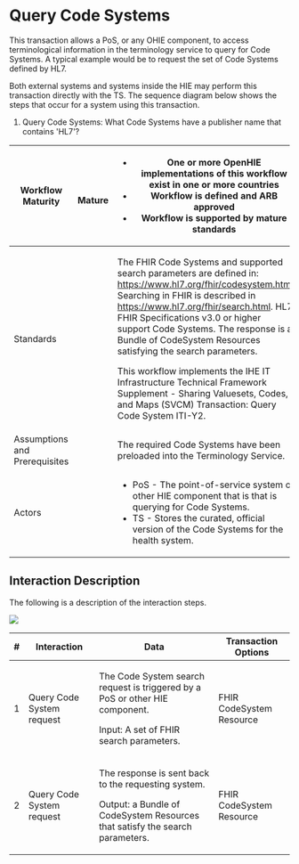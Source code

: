 # Query Code Systems

This transaction allows a PoS, or any OHIE component, to access terminological information in the terminology service to query for Code Systems. A typical example would be to request the set of Code Systems defined by HL7.

Both external systems and systems inside the HIE may perform this transaction directly with the TS. The sequence diagram below shows the steps that occur for a system using this transaction.

1. Query Code Systems: What Code Systems have a publisher name that contains 'HL7'?

| Workflow Maturity             | <p><img src="https://lh5.googleusercontent.com/Vp6XBRGu-U_Dmd5EKNpCZvEEum0CxOcHOj9NgHh8UMMNLMlXHmLcUE_YWueDRr4uqWLzpPfzSBLJ2k33XQIelLypjQ4wyrD17-t33GtLa8fFxW9AYDvXhiJmBl4VaLgKDg" alt=""></p><p> <strong>Mature</strong></p> | <ul><li><strong>One or more OpenHIE implementations of this workflow exist in one or more countries</strong></li><li><strong>Workflow is defined and ARB approved</strong></li><li><strong>Workflow is supported by mature standards</strong></li></ul>                                                                                                                                                                                                                                                                                                                                                                           |
| ----------------------------- | ----------------------------------------------------------------------------------------------------------------------------------------------------------------------------------------------------------------------------- | --------------------------------------------------------------------------------------------------------------------------------------------------------------------------------------------------------------------------------------------------------------------------------------------------------------------------------------------------------------------------------------------------------------------------------------------------------------------------------------------------------------------------------------------------------------------------------------------------------------------------------- |
| Standards                     |                                                                                                                                                                                                                               | <p>The FHIR Code Systems and supported search parameters are defined in: <a href="https://www.hl7.org/fhir/valueset.html">https://www.hl7.org/fhir/codesystem.html</a>. Searching in FHIR is described in <a href="https://www.hl7.org/fhir/search.html">https://www.hl7.org/fhir/search.html</a>. HL7 FHIR Specifications v3.0 or higher support Code Systems. The response is a Bundle of CodeSystem Resources satisfying the search parameters.</p><p>This workflow implements the IHE IT Infrastructure Technical Framework Supplement - Sharing Valuesets, Codes, and Maps (SVCM) Transaction: Query Code System ITI-Y2.</p> |
| Assumptions and Prerequisites |                                                                                                                                                                                                                               | The required Code Systems have been preloaded into the Terminology Service.                                                                                                                                                                                                                                                                                                                                                                                                                                                                                                                                                       |
| Actors                        |                                                                                                                                                                                                                               | <ul><li>PoS - The point-of-service system or other HIE component that is that is querying for Code Systems.</li><li>TS - Stores the curated, official version of the Code Systems for the health system.</li></ul>                                                                                                                                                                                                                                                                                                                                                                                                                |

## Interaction Description

The following is a description of the interaction steps.

![](https://lh5.googleusercontent.com/vzHUYYmxsJZAdYAIakuwvSwmpi3I1LFC\_hGCGOLbCHTMt8mUETcrhI5J49tEhzt73QN2SOpEDafDoNjVHS8vNw7VLhnLpthIsxCMWjLMmXqAgF7JPo5j5o26EmRQsHdfiQ)

| # | Interaction               | Data                                                                                                                                          | Transaction Options      |
| - | ------------------------- | --------------------------------------------------------------------------------------------------------------------------------------------- | ------------------------ |
| 1 | Query Code System request | <p>The Code System search request is triggered by a PoS or other HIE component.</p><p>Input: A set of FHIR search parameters.</p>             | FHIR CodeSystem Resource |
| 2 | Query Code System request | <p>The response is sent back to the requesting system.</p><p>Output: a Bundle of CodeSystem Resources that satisfy the search parameters.</p> | FHIR CodeSystem Resource |
